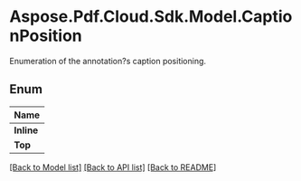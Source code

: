 # Aspose.Pdf.Cloud.Sdk.Model.CaptionPosition
Enumeration of the annotation?s caption positioning.

## Enum

| Name |
|------------|
|**Inline**| 
|**Top**| 


[[Back to Model list]](../README.md#documentation-for-models) [[Back to API list]](../README.md#documentation-for-api-endpoints) [[Back to README]](../README.md)

